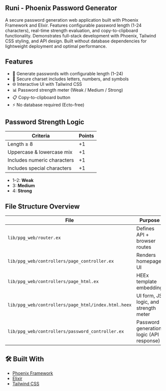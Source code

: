 ## Runi - Phoenix Password Generator

A secure password generation web application built with Phoenix Framework and Elixir. Features configurable password length (1-24 characters), real-time strength evaluation, and copy-to-clipboard functionality. Demonstrates full-stack development with Phoenix, Tailwind CSS styling, and API design. Built without database dependencies for lightweight deployment and optimal performance.

## Features

- 🔢 Generate passwords with configurable length (1–24)
- 🔐 Secure charset includes letters, numbers, and symbols
- 🌐 Interactive UI with Tailwind CSS
- 📊 Password strength meter (Weak / Medium / Strong)
- 📋 Copy-to-clipboard button
- ⚡ No database required (Ecto-free)

## Password Strength Logic

| Criteria                    | Points |
| --------------------------- | ------ |
| Length ≥ 8                  | +1     |
| Uppercase & lowercase mix   | +1     |
| Includes numeric characters | +1     |
| Includes special characters | +1     |

* 1–2: **Weak**
* 3: **Medium**
* 4: **Strong**

## File Structure Overview

| File                                                | Purpose                                  |
| --------------------------------------------------- | ---------------------------------------- |
| `lib/ppg_web/router.ex`                             | Defines API + browser routes             |
| `lib/ppg_web/controllers/page_controller.ex`        | Renders homepage UI                      |
| `lib/ppg_web/controllers/page_html.ex`              | HEEx template embedding                  |
| `lib/ppg_web/controllers/page_html/index.html.heex` | UI form, JS logic, and strength meter    |
| `lib/ppg_web/controllers/password_controller.ex`    | Password generation logic (API response) |


## 🛠️ Built With

* [Phoenix Framework](https://phoenixframework.org/)
* [Elixir](https://elixir-lang.org/)
* [Tailwind CSS](https://tailwindcss.com/)
